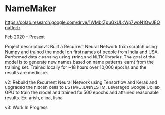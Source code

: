 # NameMaker
https://colab.research.google.com/drive/1WMbrZpuGxULcWp7wpN1QwJEQpaflortr

Feb 2020 – Present

Project descriptionv1:
Built a Recurrent Neural Network from scratch using Numpy and trained the model on first names of people from India and USA.
Performed data cleansing using string and NLTK libraries.
The goal of the model is to generate new names based on name patterns learnt from the training set.
Trained locally for ~18 hours over 10,000 epochs and the results are mediocre.

v2:
Rebuild the Recurrent Neural Network using Tensorflow and Keras and upgraded the hidden cells to LSTM/CuDNNLSTM.
Leveraged Google Collab GPU to train the model and trained for 500 epochs and attained reasonable results. Ex: arish, elina, lisha

v3:
Work In Progress

